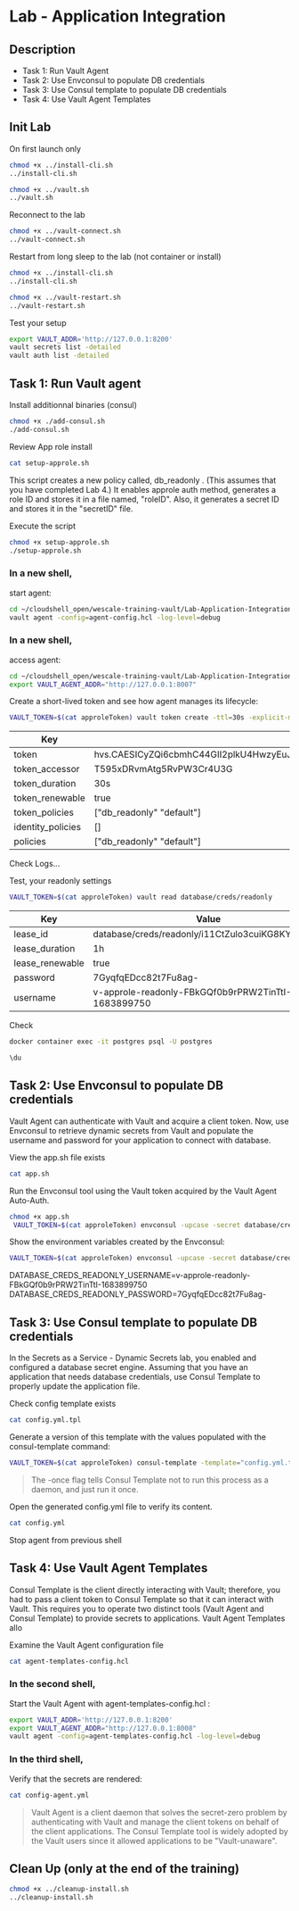 # Lab - Application Integration

<walkthrough-tutorial-duration duration="30.0"></walkthrough-tutorial-duration>

## Description

* Task 1: Run Vault Agent
* Task 2: Use Envconsul to populate DB credentials
* Task 3: Use Consul template to populate DB credentials
* Task 4: Use Vault Agent Templates

## Init Lab


On first launch only

```bash
chmod +x ../install-cli.sh
../install-cli.sh
```

```bash
chmod +x ../vault.sh
../vault.sh
```

Reconnect to the lab

```bash
chmod +x ../vault-connect.sh
../vault-connect.sh
```


Restart from long sleep to the lab (not container or install)

```bash
chmod +x ../install-cli.sh
../install-cli.sh
```

```bash
chmod +x ../vault-restart.sh
../vault-restart.sh
```

Test your setup

```bash
export VAULT_ADDR='http://127.0.0.1:8200' 
vault secrets list -detailed
vault auth list -detailed
```

## Task 1: Run Vault agent

Install additionnal binaries (consul)

```bash
chmod +x ./add-consul.sh
./add-consul.sh
```

Review App role install

```bash
cat setup-approle.sh
```

This script creates a new policy called, db_readonly . (This assumes that you have completed Lab 4.) It enables approle auth method, generates a role ID and stores it in
a file named, "roleID". Also, it generates a secret ID and stores it in the "secretID" file.

Execute the script

```bash
chmod +x setup-approle.sh
./setup-approle.sh
```

### In a new shell, 

start agent:

```bash
cd ~/cloudshell_open/wescale-training-vault/Lab-Application-Integration
vault agent -config=agent-config.hcl -log-level=debug
```

### In a new shell,

access agent:

```bash
cd ~/cloudshell_open/wescale-training-vault/Lab-Application-Integration
export VAULT_AGENT_ADDR="http://127.0.0.1:8007"
```

Create a short-lived token and see how agent manages its lifecycle:

```bash
VAULT_TOKEN=$(cat approleToken) vault token create -ttl=30s -explicit-max-ttl=2m
```

Key                 |Value
---                 |-----
token               |hvs.CAESICyZQi6cbmhC44GII2plkU4HwzyEuJFyrgChKxVDz51XGh4KHGh2cy5yM3U0M21xVE9sSENoR3BpaGJGRDVtd3M
token_accessor      |T595xDRvmAtg5RvPW3Cr4U3G
token_duration      |30s
token_renewable     |true
token_policies      |["db_readonly" "default"]
identity_policies   |[]
policies            |["db_readonly" "default"]

Check Logs...

Test, your readonly settings

```bash
VAULT_TOKEN=$(cat approleToken) vault read database/creds/readonly
```

Key               |Value
---               |-----
lease_id          |database/creds/readonly/i11CtZulo3cuiKG8KYP6pxPu
lease_duration    |1h
lease_renewable   |true
password          |7GyqfqEDcc82t7Fu8ag-
username          |v-approle-readonly-FBkGQf0b9rPRW2TinTtI-1683899750

Check 

```bash
docker container exec -it postgres psql -U postgres

\du
```

## Task 2: Use Envconsul to populate DB credentials

Vault Agent can authenticate with Vault and acquire a client token. Now, use Envconsul to retrieve dynamic secrets from Vault and populate the username and password for your
application to connect with database.

View the app.sh file exists

```bash
cat app.sh
```

Run the Envconsul tool using the Vault token acquired by the Vault Agent Auto-Auth.

```bash
chmod +x app.sh
 VAULT_TOKEN=$(cat approleToken) envconsul -upcase -secret database/creds/readonly ./app.sh
```

Show the environment variables created by the Envconsul:

```bash
VAULT_TOKEN=$(cat approleToken) envconsul -upcase -secret database/creds/readonly env | grep DATABASE
```

DATABASE_CREDS_READONLY_USERNAME=v-approle-readonly-FBkGQf0b9rPRW2TinTtI-1683899750
DATABASE_CREDS_READONLY_PASSWORD=7GyqfqEDcc82t7Fu8ag-

## Task 3: Use Consul template to populate DB credentials

In the Secrets as a Service - Dynamic Secrets lab, you enabled and configured a database secret engine. Assuming that you have an application that needs database credentials,
use Consul Template to properly update the application file.

Check config template exists

```bash
cat config.yml.tpl
```

Generate a version of this template with the values populated with the consul-template command:

```bash
VAULT_TOKEN=$(cat approleToken) consul-template -template="config.yml.tpl:config.yml" -once
```

> The -once flag tells Consul Template not to run this process as a daemon, and just run it once.

Open the generated config.yml file to verify its content.

```bash
cat config.yml
```

Stop agent from previous shell

## Task 4:  Use Vault Agent Templates

Consul Template is the client directly interacting with Vault; therefore, you had to pass a client token to Consul Template so that it can interact with Vault. This requires you to operate
two distinct tools (Vault Agent and Consul Template) to provide secrets to applications.
Vault Agent Templates allo

Examine the Vault Agent configuration file

```bash
cat agent-templates-config.hcl
```


### In the second shell, 

Start the Vault Agent with agent-templates-config.hcl :

```bash
export VAULT_ADDR='http://127.0.0.1:8200' 
export VAULT_AGENT_ADDR="http://127.0.0.1:8008"
vault agent -config=agent-templates-config.hcl -log-level=debug
```

### In the third shell, 

Verify that the secrets are rendered:

```bash
cat config-agent.yml
```

> Vault Agent is a client daemon that solves the secret-zero problem by authenticating with Vault and manage the client tokens on behalf of the client applications. The
Consul Template tool is widely adopted by the Vault users since it allowed applications to be "Vault-unaware".

## Clean Up (only at the end of the training)

```bash
chmod +x ../cleanup-install.sh
../cleanup-install.sh
```

